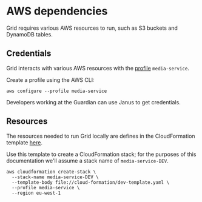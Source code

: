 # AWS dependencies

Grid requires various AWS resources to run, such as S3 buckets and DynamoDB tables.

## Credentials
Grid interacts with various AWS resources with the
[profile](https://docs.aws.amazon.com/cli/latest/userguide/cli-multiple-profiles.html) `media-service`.

Create a profile using the AWS CLI:

```shell script
aws configure --profile media-service
```

Developers working at the Guardian can use Janus to get credentials.

## Resources
The resources needed to run Grid locally are defines in the CloudFormation template [here](../../cloud-formation/dev-template.yaml).

Use this template to create a CloudFormation stack; for the purposes of this documentation we'll assume a stack name of `media-service-DEV`.

```shell script
aws cloudformation create-stack \
  --stack-name media-service-DEV \
  --template-body file://cloud-formation/dev-template.yaml \
  --profile media-service \
  --region eu-west-1
```
